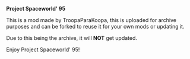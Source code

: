 **Project Spaceworld' 95**

This is a mod made by TroopaParaKoopa, this is uploaded for archive purposes and can be forked to reuse it for your own mods or updating it.

Due to this being the archive, it will **NOT** get updated.

Enjoy Project Spaceworld' 95!
